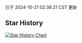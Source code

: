 已于 2024-10-21 02:38:21 CST 更新
## Star History
<a href='https://star-history.com/#360vip/v4&Date'>
<picture>
<source media='(prefers-color-scheme: dark)' srcset='https://api.star-history.com/svg?repos=360vip/v4&type=Date&theme=dark' />
<source media='(prefers-color-scheme: light)' srcset='https://api.star-history.com/svg?repos=360vip/v4&type=Date' />
<img alt='Star History Chart' src='https://api.star-history.com/svg?repos=360vip/v4&type=Date' />
</picture>
</a>
